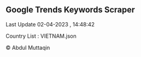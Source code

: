

## Google Trends Keywords Scraper 
 
Last Update 02-04-2023 , 14:48:42

Country List :
VIETNAM.json



© Abdul Muttaqin 
